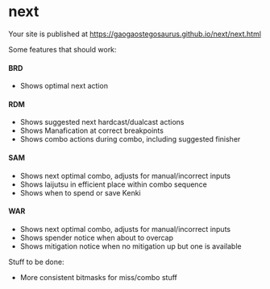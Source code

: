 # next

Your site is published at https://gaogaostegosaurus.github.io/next/next.html

Some features that should work:

#### BRD
- Shows optimal next action

#### RDM
- Shows suggested next hardcast/dualcast actions
- Shows Manafication at correct breakpoints
- Shows combo actions during combo, including suggested finisher

#### SAM
- Shows next optimal combo, adjusts for manual/incorrect inputs
- Shows Iaijutsu in efficient place within combo sequence
- Shows when to spend or save Kenki

#### WAR
- Shows next optimal combo, adjusts for manual/incorrect inputs
- Shows spender notice when about to overcap
- Shows mitigation notice when no mitigation up but one is available


Stuff to be done:
- More consistent bitmasks for miss/combo stuff
